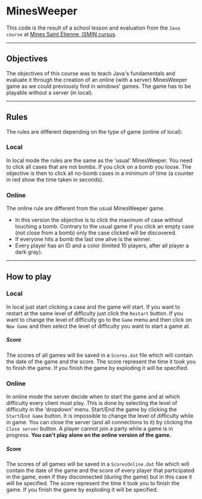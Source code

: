 # MinesWeeper
 This code is the result of a school lesson and evaluation from the `Java course`
 at [Mines Saint Étienne, ISMIN cursus](https://www.mines-stetienne.fr/en/formation/master-degree-in-microelectronics-and-computer-science/).

---
## Objectives
 The objectives of this course was to teach Java's fundamentals and evaluate it through
 the creation of an online (with a server) MinesWeeper game as we could previously find in windows' games.
 The game has to be playable without a server (in local).

---
## Rules
The rules are different depending on the type of game (online of local):

### Local
In local mode the rules are the same as the 'usual' MinesWeeper.
You need to click all cases that are not bombs. If you click on a bomb you loose. The objective is then to click all no-bomb cases in a minimum of time (a counter in red show the time taken in seconds).

### Online
The online rule are different from the usual MinesWeeper game.
- In this version the objective is to click the maximum of case without touching a bomb. Contrary to the usual game if you click an empty case (not close from a bomb) only the case clicked will be discovered.
- If everyone hits a bomb the last one alive is the winner.
- Every player has an ID and a color (limited 10 players, after all player a dark gray).
---
## How to play
### Local
In local just start clicking a case and the game will start.
If you want to restart at the same level of difficulty just click the `Restart` button.
If you want to change the level of difficulty go to the `Game` menu and then click on `New Game` and then select the level of difficulty you want to start a game at.

##### Score
The scores of all games will be saved in a `Scores.dat` file which will contain the date of the game and the score.
The score represent the time it took you to finish the game. If you finish the game by exploding it will be specified.

### Online
In online mode the server decide when to start the game and at which difficulty every client must play. This is done by selecting the level of difficulty in the 'dropdown' menu. Start/End the game by clicking the `Start`/`End Game` button.
It is impossible to change the level of difficulty while in game.
You can close the server (and all connections to it) by clicking the `Close server` button.
A player cannot join a party while a game is in progress.
**You can't play alone on the online version of the game.**

##### Score
The scores of all games will be saved in a `ScoresOnline.dat` file which will contain the date of the game and the score of every player that participated in the game, even if they disconnected (during the game) but in this case it will be specified.
The score represent the time it took you to finish the game. If you finish the game by exploding it will be specified.
